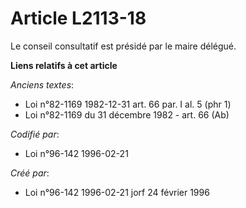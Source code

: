 # Article L2113-18

Le conseil consultatif est présidé par le maire délégué.

**Liens relatifs à cet article**

_Anciens textes_:

  - Loi n°82-1169 1982-12-31 art. 66 par. I al. 5 (phr 1)
  - Loi n°82-1169 du 31 décembre 1982 - art. 66 (Ab)

_Codifié par_:

  - Loi n°96-142 1996-02-21

_Créé par_:

  - Loi n°96-142 1996-02-21 jorf 24 février 1996
